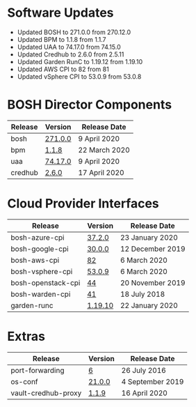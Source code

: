# Software Updates

- Updated BOSH to 271.0.0 from 270.12.0
- Updated BPM to 1.1.8 from 1.1.7
- Updated UAA to 74.17.0 from 74.15.0
- Updated Credhub to 2.6.0 from 2.5.11
- Updated Garden RunC to 1.19.12 from 1.19.10
- Updated AWS CPI to 82 from 81
- Updated vSphere CPI to 53.0.9 from 53.0.8

# BOSH Director Components

| Release | Version | Release Date |
| ------- | ------- | ------------ |
| bosh | [271.0.0](https://github.com/cloudfoundry/bosh/releases/tag/v271.0.0) | 9 April 2020 |
| bpm | [1.1.8](https://github.com/cloudfoundry/bpm-release/releases/tag/v1.1.8) | 22 March 2020 |
| uaa | [74.17.0](https://github.com/cloudfoundry/uaa-release/releases/tag/v74.17.0) | 9 April 2020 |
| credhub | [2.6.0](https://github.com/pivotal-cf/credhub-release/releases/tag/2.6.0) | 17 April 2020 |

# Cloud Provider Interfaces

| Release | Version | Release Date |
| ------- | ------- | ------------ |
| bosh-azure-cpi | [37.2.0](https://github.com/cloudfoundry/bosh-azure-cpi-release/releases/tag/v37.2.0) | 23 January 2020 |
| bosh-google-cpi | [30.0.0](https://github.com/cloudfoundry/bosh-google-cpi-release/releases/tag/v30.0.0) | 12 December 2019 |
| bosh-aws-cpi | [82](https://github.com/cloudfoundry/bosh-aws-cpi-release/releases/tag/v82) | 6 March 2020 |
| bosh-vsphere-cpi | [53.0.9](https://github.com/cloudfoundry/bosh-vsphere-cpi-release/releases/tag/v53.0.9) | 6 March 2020 |
| bosh-openstack-cpi | [44](https://github.com/cloudfoundry/bosh-openstack-cpi-release/releases/tag/v44) | 20 November 2019 |
| bosh-warden-cpi | [41](https://github.com/cppforlife/bosh-warden-cpi-release/releases/tag/v41) | 18 July 2018 |
| garden-runc | [1.19.10](https://github.com/cloudfoundry/garden-runc-release/releases/tag/v1.19.10) | 22 January 2020 |

# Extras

| Release | Version | Release Date |
| ------- | ------- | ------------ |
| port-forwarding | [6](https://github.com/cloudfoundry-community/port-forwarding-boshrelease/releases/tag/v6) | 26 July 2016 |
| os-conf | [21.0.0](https://github.com/cloudfoundry/os-conf-release/releases/tag/v21.0.0) | 4 September 2019 |
| vault-credhub-proxy | [1.1.9](https://github.com/starkandwayne/vault-credhub-proxy-release/releases/tag/v1.1.9) | 16 April 2020 |
